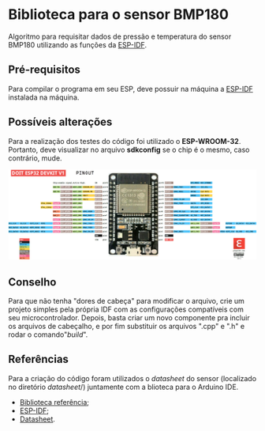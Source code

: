 # Biblioteca para o sensor BMP180
Algoritmo para requisitar dados de pressão e temperatura do sensor BMP180 utilizando as funções da [ESP-IDF](https://docs.espressif.com/projects/esp-idf/en/latest/esp32/get-started/index.html#). 



## Pré-requisitos
Para compilar o programa em seu ESP, deve possuir na máquina a [ESP-IDF](https://docs.espressif.com/projects/esp-idf/en/latest/esp32/get-started/index.html#) instalada na máquina.


## Possíveis alterações
Para a realização dos testes do código foi utilizado o **ESP-WROOM-32**. Portanto, deve visualizar no arquivo **sdkconfig** se o chip é o mesmo, caso contrário, mude.

![Pinagem](Datasheet/ESP32-pinout-1.jpg)

## Conselho
Para que não tenha "dores de cabeça" para modificar o arquivo, crie um projeto simples pela própria IDF com as configurações compatíveis com seu microcontrolador. Depois, basta criar um novo componente pra incluir os arquivos de cabeçalho, e por fim substituir os arquivos ".cpp" e ".h" e rodar o comando"_build_".

## Referências
Para a criação do código foram utilizados o _datasheet_ do sensor (localizado no diretório _datasheet_/) juntamente com a blioteca para o Arduino IDE.

* [Biblioteca referência](https://github.com/enjoyneering/BMP180);
* [ESP-IDF](https://docs.espressif.com/projects/esp-idf/en/latest/esp32/get-started/index.html#);
* [Datasheet](https://pdf1.alldatasheet.com/datasheet-pdf/view/1132068/BOSCH/BMP180.html).




